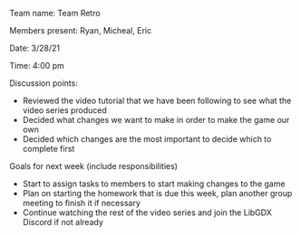 Team name: Team Retro

Members present: Ryan, Micheal, Eric

Date: 3/28/21

Time: 4:00 pm

Discussion points:
* Reviewed the video tutorial that we have been following to see what the video series produced
* Decided what changes we want to make in order to make the game our own
* Decided which changes are the most important to decide which to complete first

Goals for next week (include responsibilities)
* Start to assign tasks to members to start making changes to the game
* Plan on starting the homework that is due this week, plan another group meeting to finish it if necessary
* Continue watching the rest of the video series and join the LibGDX Discord if not already
